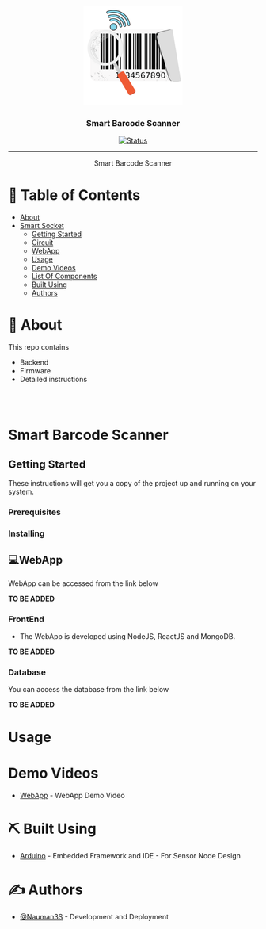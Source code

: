 <p align="center">
  <a href="" rel="noopener">
 <img width=200px height=200px src="artwork/sbs.png" alt="Project logo"></a>
</p>

<h3 align="center">Smart Barcode Scanner</h3>

<div align="center">

[![Status](https://img.shields.io/badge/status-active-success.svg)]()

</div>

---

<p align="center"> Smart Barcode Scanner
    <br> 
</p>

# 📝 Table of Contents

- [About](#about)
- [Smart Socket](#sfms)
  - [Getting Started](#getting_started)
  - [Circuit](#circuit)
  - [WebApp](#webapp)
  - [Usage](#usage)
  - [Demo Videos](#video)
  - [List Of Components](#list)
  - [Built Using](#built_using)
  - [Authors](#authors)


# 📜 About <a name = "about"></a>

This repo contains

- Backend
- Firmware
- Detailed instructions

<br><br>

#   Smart Barcode Scanner<a name = "sfms"></a>
## Getting Started <a name = "getting_started"></a>

These instructions will get you a copy of the project up and running on your system.

### Prerequisites


### Installing <a name = "installing"></a>



## 💻WebApp <a name = "webapp"></a>


WebApp can be accessed from the link below

**TO BE ADDED**

### FrontEnd

-   The WebApp is developed using NodeJS, ReactJS and MongoDB.

**TO BE ADDED**


<!-- -   Link: [Complete Dashboard]()
    *   user: admin@Smart Barcode Scanner.com
    *   pass: admin -->

<!-- ![dashboard21](artwork/db4.png) Dashboard Home Page

![dashboard23](artwork/db3.png) Settings Page

![dashboard18](artwork/db7.png) Map Page Additional Information Marker

![dashboard24](artwork/db5.png) Sign-in Page

![dashboard25](artwork/db6.png) Sign-up Page -->

### Database

You can access the database from the link below

**TO BE ADDED**
<!-- 
*   http://Smart Barcode Scanner-data-preview.production.rehanshakir.com/
    *   User: admin
    *   Password: admin

![dashboard115](artwork/db.png) Database -->

# Usage <a name = "usage"></a>

# Demo Videos <a name = "video"></a>

- [WebApp](https://youtu.be/_Q1-vhzjxG8) - WebApp Demo Video

# ⛏️ Built Using <a name = "built_using"></a>


- [Arduino](https://www.arduino.cc/) - Embedded Framework and IDE - For Sensor Node Design


# ✍️ Authors <a name = "authors"></a>

- [@Nauman3S](https://github.com/Nauman3S) - Development and Deployment
